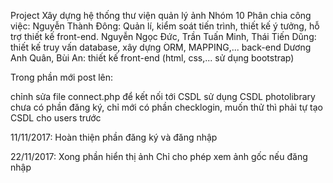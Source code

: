 Project Xây dựng hệ thống thư viện quản lý ảnh
Nhóm 10 
Phân chia công việc:
Nguyễn Thành Đông: Quản lí, kiểm soát tiến trình, thiết kế ý tưởng, hỗ trợ thiết kế front-end.
Nguyễn Ngọc Đức, Trần Tuấn Minh, Thái Tiến Dũng: thiết kế truy vấn database, xây dựng ORM, MAPPING,... back-end
Dương Anh Quân, Bùi An: thiết kế front-end (html, css,... sử dụng bootstrap)

Trong phần mới post lên:

chỉnh sửa file connect.php để kết nối tới CSDL
sử dụng CSDL photolibrary
chưa có phần đăng ký, chỉ mới có phần checklogin, muốn thử thì phải tự tạo CSDL cho users trước

11/11/2017:
	Hoàn thiện phần đăng ký và đăng nhập
	
22/11/2017:
	Xong phần hiển thị ảnh
	Chỉ cho phép xem ảnh gốc nếu đăng nhập